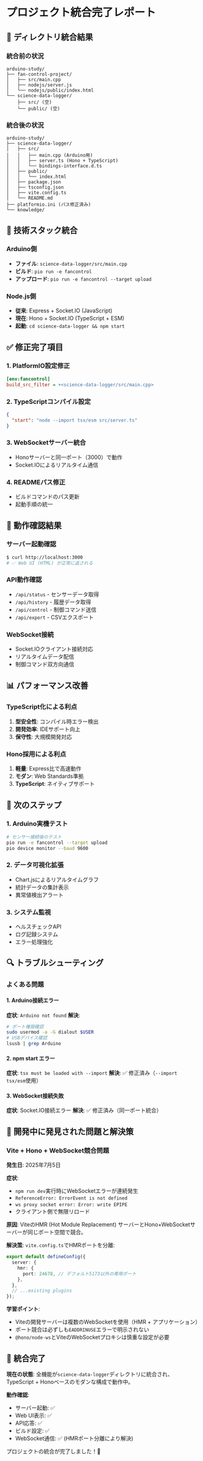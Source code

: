 # プロジェクト統合完了レポート

## 📁 ディレクトリ統合結果

### 統合前の状況
```
arduino-study/
├── fan-control-project/
│   ├── src/main.cpp
│   ├── nodejs/server.js
│   └── nodejs/public/index.html
└── science-data-logger/
    ├── src/ (空)
    └── public/ (空)
```

### 統合後の状況
```
arduino-study/
├── science-data-logger/
│   ├── src/
│   │   ├── main.cpp (Arduino用)
│   │   ├── server.ts (Hono + TypeScript)
│   │   └── bindings-interface.d.ts
│   ├── public/
│   │   └── index.html
│   ├── package.json
│   ├── tsconfig.json
│   ├── vite.config.ts
│   └── README.md
├── platformio.ini (パス修正済み)
└── knowledge/
```

## 🔧 技術スタック統合

### Arduino側
- **ファイル**: `science-data-logger/src/main.cpp`
- **ビルド**: `pio run -e fancontrol`
- **アップロード**: `pio run -e fancontrol --target upload`

### Node.js側
- **従来**: Express + Socket.IO (JavaScript)
- **現在**: Hono + Socket.IO (TypeScript + ESM)
- **起動**: `cd science-data-logger && npm start`

## ✅ 修正完了項目

### 1. PlatformIO設定修正
```ini
[env:fancontrol]
build_src_filter = +<science-data-logger/src/main.cpp>
```

### 2. TypeScriptコンパイル設定
```json
{
  "start": "node --import tsx/esm src/server.ts"
}
```

### 3. WebSocketサーバー統合
- Honoサーバーと同一ポート（3000）で動作
- Socket.IOによるリアルタイム通信

### 4. READMEパス修正
- ビルドコマンドのパス更新
- 起動手順の統一

## 🚀 動作確認結果

### サーバー起動確認
```bash
$ curl http://localhost:3000
# ✅ Web UI (HTML) が正常に返される
```

### API動作確認
- `/api/status` - センサーデータ取得
- `/api/history` - 履歴データ取得
- `/api/control` - 制御コマンド送信
- `/api/export` - CSVエクスポート

### WebSocket接続
- Socket.IOクライアント接続対応
- リアルタイムデータ配信
- 制御コマンド双方向通信

## 📊 パフォーマンス改善

### TypeScript化による利点
1. **型安全性**: コンパイル時エラー検出
2. **開発効率**: IDEサポート向上
3. **保守性**: 大規模開発対応

### Hono採用による利点
1. **軽量**: Express比で高速動作
2. **モダン**: Web Standards準拠
3. **TypeScript**: ネイティブサポート

## 🎯 次のステップ

### 1. Arduino実機テスト
```bash
# センサー接続後のテスト
pio run -e fancontrol --target upload
pio device monitor --baud 9600
```

### 2. データ可視化拡張
- Chart.jsによるリアルタイムグラフ
- 統計データの集計表示
- 異常値検出アラート

### 3. システム監視
- ヘルスチェックAPI
- ログ記録システム
- エラー処理強化

## 🔍 トラブルシューティング

### よくある問題

#### 1. Arduino接続エラー
**症状**: `Arduino not found`
**解決**:
```bash
# ポート権限確認
sudo usermod -a -G dialout $USER
# USBデバイス確認
lsusb | grep Arduino
```

#### 2. npm start エラー
**症状**: `tsx must be loaded with --import`
**解決**: ✅ 修正済み（`--import tsx/esm`使用）

#### 3. WebSocket接続失敗
**症状**: Socket.IO接続エラー
**解決**: ✅ 修正済み（同一ポート統合）

## 🐛 開発中に発見された問題と解決策

### Vite + Hono + WebSocket競合問題

**発生日**: 2025年7月5日

**症状**:
- `npm run dev`実行時にWebSocketエラーが連続発生
- `ReferenceError: ErrorEvent is not defined`
- `ws proxy socket error: Error: write EPIPE`
- クライアント側で無限リロード

**原因**:
ViteのHMR (Hot Module Replacement) サーバーとHono+WebSocketサーバーが同じポート空間で競合。

**解決策**:
`vite.config.ts`でHMRポートを分離:
```typescript
export default defineConfig({
  server: {
    hmr: {
      port: 24678, // デフォルト5173以外の専用ポート
    },
  },
  // ...existing plugins
});
```

**学習ポイント**:
- Viteの開発サーバーは複数のWebSocketを使用（HMR + アプリケーション）
- ポート競合は必ずしも`EADDRINUSE`エラーで明示されない
- `@hono/node-ws`とViteのWebSocketプロキシは慎重な設定が必要

## 🎉 統合完了

**現在の状態**: 全機能が`science-data-logger`ディレクトリに統合され、TypeScript + Honoベースのモダンな構成で動作中。

**動作確認**:
- サーバー起動: ✅
- Web UI表示: ✅
- API応答: ✅
- ビルド設定: ✅
- WebSocket通信: ✅ (HMRポート分離により解決)

プロジェクトの統合が完了しました！🎊
